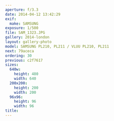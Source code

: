 ```yaml
---
aperture: f/3.3
date: 2014-04-12 13:42:29
exif:
  make: SAMSUNG
exposure: 1/500
file: SAM_1323.JPG
gallery: 2014-london
layout: gallery-photo
model: SAMSUNG PL210, PL211 / VLUU PL210, PL211
next: 79aceca
ordering: 30
previous: c2f7617
sizes:
  640w:
    height: 480
    width: 640
  200x200:
    height: 200
    width: 200
  96x96:
    height: 96
    width: 96
title: 
---
```


